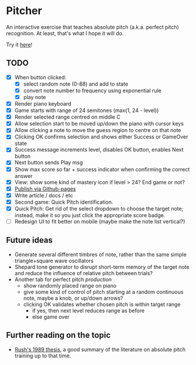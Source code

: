 # Pitcher

An interactive exercise that teaches absolute pitch (a.k.a. perfect pitch) recognition. At least, that's what I hope it will do.

Try it [here](https://pitcher.overto.eu)!

## TODO
* [X] When button clicked:
  * [X] select random note (0-88) and add to state
  * [X] convert note number to frequency using exponential rule
  * [X] play note
* [X] Render piano keyboard
* [X] Game starts with range of 24 semitones (max(1, 24 - level))
* [X] Render selected range centred on middle C
* [X] Allow selection start to be moved up/down the piano with cursor keys
* [X] Allow clicking a note to move the guess region to centre on that note
* [X] Clicking OK confirms selection and shows either Success or GameOver state
* [X] Success message increments level, disables OK button, enables Next button
* [X] Next button sends Play msg
* [X] Show max score so far + success indicator when confirming the correct answer
* [X] View: show some kind of mastery icon if level > 24? End game or not?
* [X] [Publish via Github-pages](https://pitcher.overto.eu)
* [X] Write article / docs / etc
* [X] Second game: Quick Pitch identification.
* [X] Quick Pitch: Get rid of the select dropdown to choose the target note; instead, make it so you just click the appropriate score badge.
* [ ] Redesign UI to fit better on mobile (maybe make the note list vertical?)

## Future ideas
* Generate several different timbres of note, rather than the same simple triangle+square wave oscillators
* Shepard tone generator to disrupt short-term memory of the target note and reduce the influence of relative pitch between trials?
* Another tab for perfect pitch *production*
  * show randomly placed range on piano
  * give some kind of control of pitch starting at a random continuous note, maybe a knob, or up/down arrows?
  * clicking OK validates whether chosen pitch is within target range
    * if yes, then next level reduces range as before
    * else game over

## Further reading on the topic
* [Rush's 1989 thesis](https://etd.ohiolink.edu/!etd.send_file?accession=osu1216931520&disposition=inline), a good summary of the literature on absolute pitch training up to that time.
